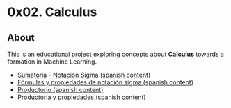 # 0x02. Calculus

## About

This is an educational project exploring concepts about **Calculus** towards a formation in Machine Learning.

- [Sumatoria - Notación Sigma (spanish content)](https://www.youtube.com/playlist?list=PLeySRPnY35dG324yAD99bbMeWMc1_2Kot)
- [Fórmulas y propiedades de notación sigma (spanish content)](https://www.youtube.com/watch?v=_rnI-32GT5I)
- [Productorio (spanish content)](https://www.youtube.com/watch?v=T81syGvpVPs)
- [Productoria y propiedades (spanish content)](https://www.youtube.com/watch?v=4QDuHUB6Uxg)
